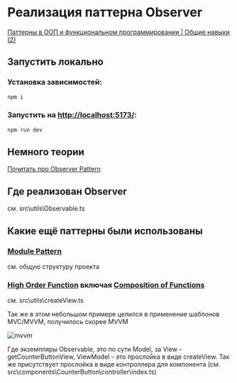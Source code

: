 # Реализация паттерна Observer

[Паттерны в ООП и функциональном программировании | Общие навыки (2)](https://ru.yougile.com/team/40222ffe7795/%D0%94%D0%B8%D0%BC%D0%B0#DIM-16)

## Запустить локально

### Установка зависимостей:

```bash
npm i
```

### Запустить на [http://localhost:5173/](http://localhost:5173/):

```bash
npm run dev
```

## Немного теории

[Почитать про Observer Pattern](https://www.patterns.dev/vanilla/observer-pattern)

## Где реализован Observer

см. src\utils\Observable.ts

## Какие ещё паттерны были использованы

### [Module Pattern](https://www.patterns.dev/vanilla/module-pattern)
см. общую структуру проекта
### [High Order Function](https://www.geeksforgeeks.org/javascript-higher-order-functions/) включая [Composition of Functions](https://www.geeksforgeeks.org/composition-of-functions/)
см. src\utils\createView.ts

Так же в этом небольшом примере целился в применение шаблонов MVC/MVVM, получилось скорее MVVM

![mvvm](https://habrastorage.org/r/w1560/getpro/habr/post_images/d24/283/37f/d2428337fb4bc648eab3a9f9db259709.jpg)

Где экземпляры Observable, это по сути Model, за View - getCounterButtonView, ViewModel - это прослойка в виде createView. Так же присутствует прослойка в виде контроллера для компонента (см. src\components\CounterButton\controller\index.ts) 

